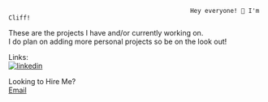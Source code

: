                                                       Hey everyone! 👋 I'm Cliff!
These are the projects I have and/or currently working on.<br>
I do plan on adding more personal projects so be on the look out!

Links:<br>
[![linkedin](https://cloud.githubusercontent.com/assets/17016297/18839848/0fc7e74e-83d2-11e6-8c6a-277fc9d6e067.png)][1]

Looking to Hire Me?<br>
[Email](cliff.reinoso98@yahoo.com)

[1]: https://www.linkedin.com/in/cliff-reinoso-2249b7171/

<!--
**CliffRR/CliffRR** is a ✨ _special_ ✨ repository because its `README.md` (this file) appears on your GitHub profile.

Here are some ideas to get you started:

- 🔭 I’m currently working on ...
- 🌱 I’m currently learning ...
- 👯 I’m looking to collaborate on ...
- 🤔 I’m looking for help with ...
- 💬 Ask me about ...
- 📫 How to reach me: ...
- 😄 Pronouns: ...
- ⚡ Fun fact: ...
-->
